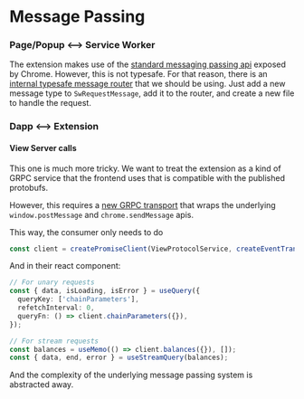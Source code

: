 # Message Passing

### Page/Popup <--> Service Worker

The extension makes use of the [standard messaging passing api](https://developer.chrome.com/docs/extensions/mv3/messaging/) exposed
by Chrome. However, this is not typesafe. For that reason, there is an [internal typesafe message router](../apps/extension/src/routes/service-worker/extension/router.ts)
that we should be using. Just add a new message type to `SwRequestMessage`, add it to the router, and create a new file to handle the request.

### Dapp <--> Extension

#### View Server calls

This one is much more tricky. We want to treat the extension as a kind of GRPC service that the frontend uses that is compatible with the published protobufs.

However, this requires a [new GRPC transport](../packages/transport/src/create.ts) that wraps the underlying `window.postMessage` and `chrome.sendMessage` apis.

This way, the consumer only needs to do

```typescript
const client = createPromiseClient(ViewProtocolService, createEventTransport(ViewProtocolService));
```

And in their react component:

```typescript
// For unary requests
const { data, isLoading, isError } = useQuery({
  queryKey: ['chainParameters'],
  refetchInterval: 0,
  queryFn: () => client.chainParameters({}),
});
```

```typescript
// For stream requests
const balances = useMemo(() => client.balances({}), []);
const { data, end, error } = useStreamQuery(balances);
```

And the complexity of the underlying message passing system is abstracted away.
